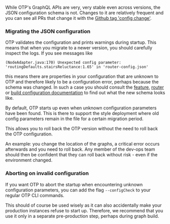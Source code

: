 While OTP's GraphQL APIs are very, very stable even across versions, the JSON configuration schema
is not. Changes to it are relatively frequent and you can see all PRs that change it with
the [Github tag 'config change'](https://github.com/opentripplanner/OpenTripPlanner/pulls?q=label%3A%22config+change%22).

### Migrating the JSON configuration

OTP validates the configuration and prints warnings during startup. This means that when you
migrate to a newer version, you should carefully inspect the logs. If you see messages like

```
(NodeAdapter.java:170) Unexpected config parameter: 'routingDefaults.stairsReluctance:1.65' in 'router-config.json'
```

this means there are properties in your configuration that are unknown to OTP and therefore likely
to be a configuration error, perhaps because the schema was changed. In such a case you should
consult the [feature](Configuration.md#otp-features), [router](RouterConfiguration.md) or 
[build configuration documentation](BuildConfiguration.md) to find out what the new schema looks like.

By default, OTP starts up even when unknown configuration parameters have been found. This is there
to support the style deployment where old config parameters remain in the file for a certain migration 
period.  

This allows you to roll back the OTP version without the need to roll back the OTP configuration. 

An example: you change the location of the graphs, a critical error occurs afterwards and you need to 
roll back. Any member of the dev-ops team should then be confident that they can roll back without 
risk - even if the environment changed.

### Aborting on invalid configuration

If you want OTP to abort the startup when encountering unknown configuration parameters, you can add 
the flag `--configCheck` to your regular OTP CLI commands.

This should of course be used wisely as it can also accidentally make your production instances refuse 
to start up.
Therefore, we recommend that you use it only in a separate pre-production step, perhaps during graph
build.